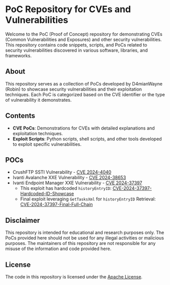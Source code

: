 # PoC Repository for CVEs and Vulnerabilities

Welcome to the PoC (Proof of Concept) repository for demonstrating CVEs (Common Vulnerabilities and Exposures) and other security vulnerabilities. This repository contains code snippets, scripts, and PoCs related to security vulnerabilities discovered in various software, libraries, and frameworks.

## About

This repository serves as a collection of PoCs developed by D4mianWayne (Robin) to showcase security vulnerabilities and their exploitation techniques. Each PoC is categorized based on the CVE identifier or the type of vulnerability it demonstrates.

## Contents

- **CVE PoCs**: Demonstrations for CVEs with detailed explanations and exploitation techniques.
- **Exploit Scripts**: Python scripts, shell scripts, and other tools developed to exploit specific vulnerabilities.

## POCs

- CrushFTP SSTI Vulnerability - [CVE 2024-4040](./CVE%202024-4040/)
- Ivanti Avalanche XXE Vulnerability - [CVE 2024-38653](./CVE%202024-38653/)
- Ivanti Endpoint Manager XXE Vulnerability - [CVE 2024-37397](./CVE%202024-37397/)
    * This exploit has hardcoded `historyEntryID`: [CVE-2024-37397-Hardcoded-ID-Showcase](./CVE%202024-37397/CVE-2024-37397-Hardcoded-ID-Showcase.py)
    * Final exploit leveraging `GetTasksXml` for `historyEntryID` Retrieval: [CVE-2024-37397-Final-Full-Chain](./CVE%202024-37397/CVE-2024-37397-Final-Full-Chain.py)

## Disclaimer

This repository is intended for educational and research purposes only. The PoCs provided here should not be used for any illegal activities or malicious purposes. The maintainers of this repository are not responsible for any misuse of the information and code provided here.

## License

The code in this repository is licensed under the [Apache License](LICENSE).
